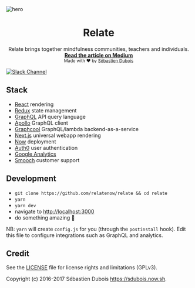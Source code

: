 <img src="https://github.com/RelateNow/art/blob/master/assets/hero.png" alt="hero" align="center" />

<br />

<div align="center">
  <h1>Relate</h1>
  Relate brings together mindfulness communities, teachers and individuals.
  <br />
  <strong>
    <a href="https://medium.com/@sedubois/the-way-we-relate-the-world-we-create-2d8f79300b7f">
      Read the article on Medium
    </a>
  </strong>
  <br />
  <sub>Made with ❤︎ by <a href="https://sdubois.now.sh">Sébastien Dubois</a></sub>
</div>

[![Slack Channel](https://relate-slack.now.sh/badge.svg)](https://relate-slack.now.sh)

## Stack

<ul>
  <li><a href="https://facebook.github.io/react/">React</a> rendering</li>
  <li><a href="http://redux.js.org/">Redux</a> state management</li>
  <li><a href="http://graphql.org/">GraphQL</a> API query language</li>
  <li><a href="http://dev.apollodata.com/">Apollo</a> GraphQL client</li>
  <li><a href="https://www.graph.cool/">Graphcool</a> GraphQL/lambda backend-as-a-service</li>
  <li><a href="https://zeit.co/blog/next">Next.js</a> universal webapp rendering</li>
  <li><a href="https://zeit.co/now">Now</a> deployment</li>
  <li><a href="https://auth0.com/">Auth0</a> user authentication</li>
  <li><a href="https://www.google.com/analytics/">Google Analytics</a></li>
  <li><a href="https://smooch.io/">Smooch</a> customer support</li>
</ul>

## Development

- `git clone https://github.com/relatenow/relate && cd relate`
- `yarn`
- `yarn dev`
- navigate to [http://localhost:3000](http://localhost:3000)
- do something amazing :tada:

NB: `yarn` will create `config.js` for you (through the `postinstall` hook). Edit this file to configure integrations such as GraphQL and analytics.

## Credit

See the [LICENSE](LICENSE) file for license rights and limitations (GPLv3).

Copyright (c) 2016-2017 Sébastien Dubois <https://sdubois.now.sh>.
